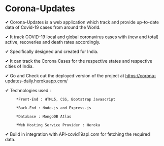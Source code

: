 # Corona-Updates

✔ Corona-Updates is a web application which track and provide up-to-date data of Covid-19 cases from around the World.


✔ It track COVID-19 local and global coronavirus cases with (new and total) active, recoveries and death rates accordingly.


✔ Specifically designed and created for India. 


✔ It can track the Corona Cases for the respective states and respective cities of India.


✔ Go and Check out the deployed version of the project at https://corona-updates-daily.herokuapp.com/ 


✔ Technologies used :

         *Front-End : HTML5, CSS, Bootstrap Javascript

         *Back-End : Node.js and Express.js

         *Database : MongoDB Atlas

         *Web Hosting Service Provider : Heroku  
         

✔ Build in integration with API-covid19api.com for fetching the required data.

